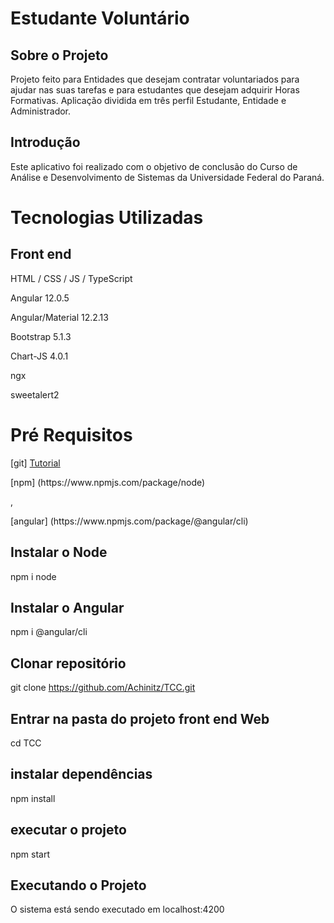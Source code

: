 # Estudante Voluntário

## Sobre o Projeto
Projeto feito para Entidades que desejam contratar voluntariados para ajudar nas suas tarefas e para estudantes que desejam adquirir Horas Formativas.
Aplicação dividida em três perfil Estudante, Entidade e Administrador.

## Introdução 
Este aplicativo foi realizado com o objetivo de conclusão do Curso de Análise e Desenvolvimento de Sistemas da Universidade Federal do Paraná. 

# Tecnologias Utilizadas
## Front end
<p>HTML / CSS / JS / TypeScript</p>
<p>Angular 12.0.5</p>
<p>Angular/Material 12.2.13</p>
<p>Bootstrap 5.1.3</p>
<p>Chart-JS 4.0.1</p>
<p>ngx</p>
<p>sweetalert2</p>

# Pré Requisitos
<p>[git] 
  <a href="https://www.hostinger.com.br/tutoriais/tutorial-do-git-basics-introducao#:~:text=Instalar%20o%20GIT%20no%20Windows%3A&text=Acesse%20o%20site%20oficial%20e,concluir%20com%20%C3%AAxito%20a%20instala%C3%A7%C3%A3o.">
    Tutorial
  </a>
</p>
<p>[npm] (https://www.npmjs.com/package/node)</p>, 
<p>[angular] (https://www.npmjs.com/package/@angular/cli)</p>

## Instalar o Node
npm i node

## Instalar o Angular
npm i @angular/cli

## Clonar repositório
git clone https://github.com/Achinitz/TCC.git

## Entrar na pasta do projeto front end Web
cd TCC

## instalar dependências
npm install

## executar o projeto
npm start

## Executando o Projeto
O sistema está sendo executado em localhost:4200

